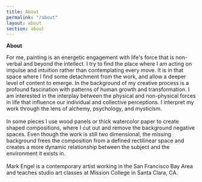 ```yaml
---
title: About
permalink: "/about"
layout: about
section: about
---
```


**About**

For me, painting is an energetic engagement with life's force that is non-verbal and beyond the intellect. I try to find the place where I am acting on impulse and intuition rather than contemplating every move. It is in that space where I find some detachment from the work, and allow a deeper level of content to emerge. In the background of my creative process is a profound fascination with patterns of human growth and transformation. I am interested in the interplay between the physical and non-physical forces in life that influence our individual and collective perceptions. I interpret my work through the lens of alchemy, psychology, and mysticism.<br><br>In some pieces I use wood panels or thick watercolor paper to create shaped compositions, where I cut out and remove the background negative spaces. Even though the work is still two dimensional, the missing background frees the composition from a defined rectilinear space and creates a more dynamic relationship between the subject and the environment it exists in.<br><br>Mark Engel is a contemporary artist working in the San Francisco Bay Area and teaches studio art classes at Mission College in Santa Clara, CA.&nbsp;

&nbsp;

<br><br>&nbsp;
